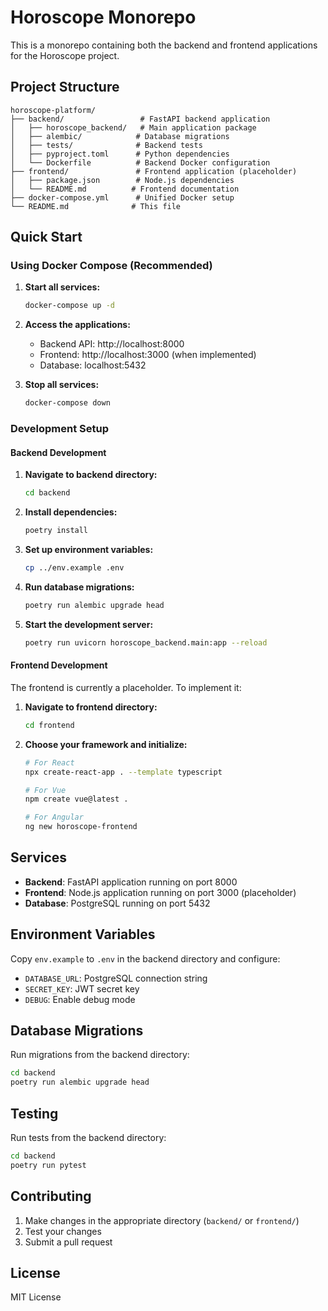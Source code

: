 # Horoscope Monorepo

This is a monorepo containing both the backend and frontend applications for the Horoscope project.

## Project Structure

```
horoscope-platform/
├── backend/                 # FastAPI backend application
│   ├── horoscope_backend/   # Main application package
│   ├── alembic/            # Database migrations
│   ├── tests/              # Backend tests
│   ├── pyproject.toml      # Python dependencies
│   └── Dockerfile          # Backend Docker configuration
├── frontend/               # Frontend application (placeholder)
│   ├── package.json        # Node.js dependencies
│   └── README.md          # Frontend documentation
├── docker-compose.yml      # Unified Docker setup
└── README.md              # This file
```

## Quick Start

### Using Docker Compose (Recommended)

1. **Start all services:**
   ```bash
   docker-compose up -d
   ```

2. **Access the applications:**
   - Backend API: http://localhost:8000
   - Frontend: http://localhost:3000 (when implemented)
   - Database: localhost:5432

3. **Stop all services:**
   ```bash
   docker-compose down
   ```

### Development Setup

#### Backend Development

1. **Navigate to backend directory:**
   ```bash
   cd backend
   ```

2. **Install dependencies:**
   ```bash
   poetry install
   ```

3. **Set up environment variables:**
   ```bash
   cp ../env.example .env
   ```

4. **Run database migrations:**
   ```bash
   poetry run alembic upgrade head
   ```

5. **Start the development server:**
   ```bash
   poetry run uvicorn horoscope_backend.main:app --reload
   ```

#### Frontend Development

The frontend is currently a placeholder. To implement it:

1. **Navigate to frontend directory:**
   ```bash
   cd frontend
   ```

2. **Choose your framework and initialize:**
   ```bash
   # For React
   npx create-react-app . --template typescript

   # For Vue
   npm create vue@latest .

   # For Angular
   ng new horoscope-frontend
   ```

## Services

- **Backend**: FastAPI application running on port 8000
- **Frontend**: Node.js application running on port 3000 (placeholder)
- **Database**: PostgreSQL running on port 5432

## Environment Variables

Copy `env.example` to `.env` in the backend directory and configure:

- `DATABASE_URL`: PostgreSQL connection string
- `SECRET_KEY`: JWT secret key
- `DEBUG`: Enable debug mode

## Database Migrations

Run migrations from the backend directory:

```bash
cd backend
poetry run alembic upgrade head
```

## Testing

Run tests from the backend directory:

```bash
cd backend
poetry run pytest
```

## Contributing

1. Make changes in the appropriate directory (`backend/` or `frontend/`)
2. Test your changes
3. Submit a pull request

## License

MIT License